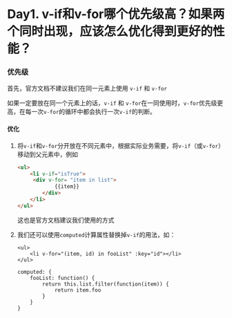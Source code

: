 # Day1. v-if和v-for哪个优先级高？如果两个同时出现，应该怎么优化得到更好的性能？

### 优先级

首先，官方文档不建议我们在同一元素上使用 `v-if` 和 `v-for`

如果一定要放在同一个元素上的话，`v-if` 和 `v-for`在一同使用时，`v-for`优先级更高，在每一次`v-for`的循环中都会执行一次`v-if`的判断。

#### 优化

1. 将`v-if`和`v-for`分开放在不同元素中，根据实际业务需要，将`v-if`（或`v-for`）移动到父元素中，例如

   ```html
   <ul>
       <li v-if="isTrue">
       	<div v-for= "item in list">
               {{item}}
           </div>
       </li>
   </ul>
   ```

   这也是官方文档建议我们使用的方式

2. 我们还可以使用`computed`计算属性替换掉`v-if`的用法，如：



   ```vue
   <ul>
       <li v-for="(item, id) in fooList" :key="id"></li>
   </ul>
   
   computed: {
       fooList: function() {
           return this.list.filter(function(item)) { 
               return item.foo
           }
       }
   }
   ```

